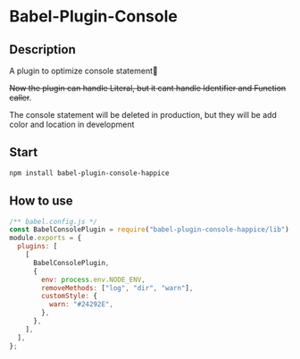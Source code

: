 # Babel-Plugin-Console

## Description

A plugin to optimize console statement🥰

~~Now the plugin can handle Literal, but it cant handle Identifier and Function caller~~.

The console statement will be deleted in production, but they will be add color and location in development

## Start

```powershell
npm install babel-plugin-console-happice
```

## How to use

```javascript
/** babel.config.js */
const BabelConsolePlugin = require("babel-plugin-console-happice/lib");
module.exports = {
  plugins: [
    [
      BabelConsolePlugin,
      {
        env: process.env.NODE_ENV,
        removeMethods: ["log", "dir", "warn"],
        customStyle: {
          warn: "#24292E",
        },
      },
    ],
  ],
};
```

